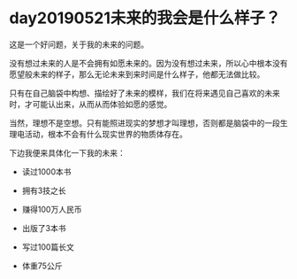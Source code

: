 # day20190521未来的我会是什么样子？

这是一个好问题，关于我的未来的问题。

没有想过未来的人是不会拥有如愿未来的。因为没有想过未来，所以心中根本没有愿望般未来的样子，那么无论未来到来时间是什么样子，他都无法做比较。

只有在自己脑袋中构想、描绘好了未来的模样，我们在将来遇见自己喜欢的未来时，才可能认出来，从而从而体验如愿的感觉。

当然，理想不是空想。只有能照进现实的梦想才叫理想，否则都是脑袋中的一段生理电活动，根本不会有什么现实世界的物质体存在。

下边我便来具体化一下我的未来：

- 读过1000本书

- 拥有3技之长

- 赚得100万人民币

- 出版了3本书

- 写过100篇长文

- 体重75公斤



